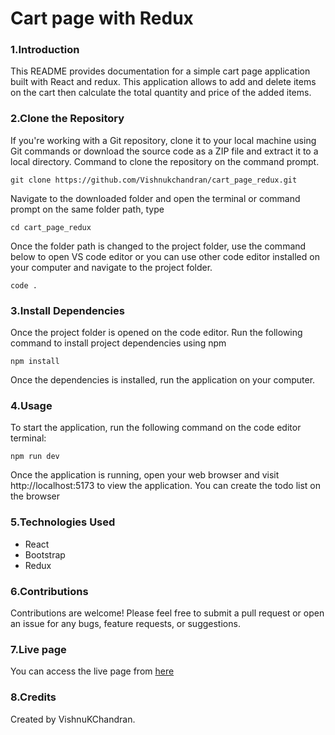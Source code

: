 # Cart page with Redux

### 1.Introduction

This README provides documentation for a simple cart page application built with React and redux. This application allows to add and delete items on the cart then calculate the total quantity and price of the added items.

### 2.Clone the Repository

If you're working with a Git repository, clone it to your local machine using Git commands or download the source code as a ZIP file and extract it to a local directory. Command to clone the repository on the command prompt.

```
git clone https://github.com/Vishnukchandran/cart_page_redux.git
```

Navigate to the downloaded folder and open the terminal or command prompt on the same folder path, type

```
cd cart_page_redux
```

Once the folder path is changed to the project folder, use the command below to open VS code editor or you can use other code editor installed on your computer and navigate to the project folder.

```
code .
```

### 3.Install Dependencies

Once the project folder is opened on the code editor. Run the following command to install project dependencies using npm

```
npm install
```

Once the dependencies is installed, run the application on your computer.

### 4.Usage

To start the application, run the following command on the code editor terminal:

```
npm run dev
```

Once the application is running, open your web browser and visit http://localhost:5173 to view the application. You can create the todo list on the browser

### 5.Technologies Used

- React
- Bootstrap 
- Redux

### 6.Contributions

Contributions are welcome! Please feel free to submit a pull request or open an issue for any bugs, feature requests, or suggestions.

### 7.Live page

You can access the live page from [here](https://vkc-redux.netlify.app/)

### 8.Credits

Created by VishnuKChandran.
